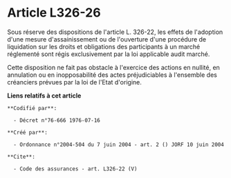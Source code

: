 # Article L326-26

Sous réserve des dispositions de l'article L. 326-22, les effets de l'adoption d'une mesure d'assainissement ou de
l'ouverture d'une procédure de liquidation sur les droits et obligations des participants à un marché réglementé sont régis
exclusivement par la loi applicable audit marché. 

Cette disposition ne fait pas obstacle à l'exercice des actions en nullité, en annulation ou en inopposabilité des actes
préjudiciables à l'ensemble des créanciers prévues par la loi de l'Etat d'origine.

**Liens relatifs à cet article**

	**Codifié par**:

	  - Décret n°76-666 1976-07-16

	**Créé par**:

	  - Ordonnance n°2004-504 du 7 juin 2004 - art. 2 () JORF 10 juin 2004

	**Cite**:

	  - Code des assurances - art. L326-22 (V)
